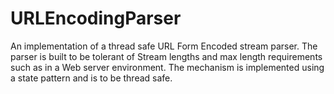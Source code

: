 URLEncodingParser
=================
An implementation of a thread safe URL Form Encoded stream parser.
The parser is built to be tolerant of Stream lengths and max length requirements such as in a Web server environment. 
The mechanism is implemented using a state pattern and is to be thread safe.
